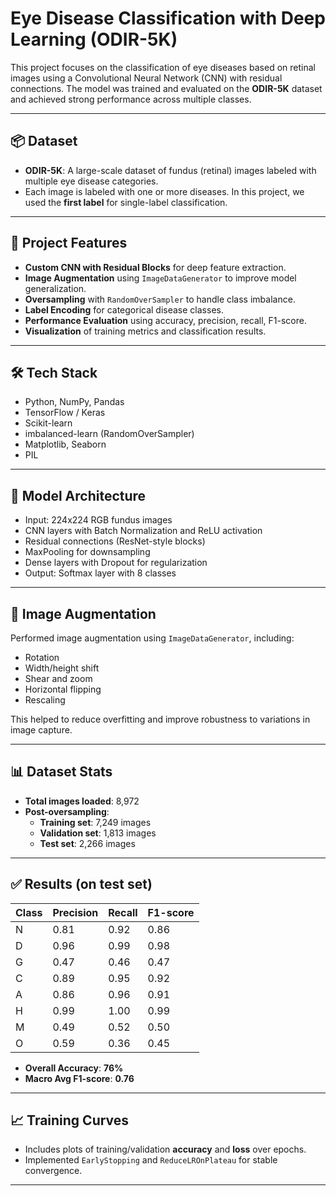 # Eye Disease Classification with Deep Learning (ODIR-5K)

This project focuses on the classification of eye diseases based on retinal images using a Convolutional Neural Network (CNN) with residual connections. The model was trained and evaluated on the **ODIR-5K** dataset and achieved strong performance across multiple classes.

---

## 📦 Dataset

- **ODIR-5K**: A large-scale dataset of fundus (retinal) images labeled with multiple eye disease categories.
- Each image is labeled with one or more diseases. In this project, we used the **first label** for single-label classification.

---

## 🧪 Project Features

- **Custom CNN with Residual Blocks** for deep feature extraction.
- **Image Augmentation** using `ImageDataGenerator` to improve model generalization.
- **Oversampling** with `RandomOverSampler` to handle class imbalance.
- **Label Encoding** for categorical disease classes.
- **Performance Evaluation** using accuracy, precision, recall, F1-score.
- **Visualization** of training metrics and classification results.

---

## 🛠 Tech Stack

- Python, NumPy, Pandas
- TensorFlow / Keras
- Scikit-learn
- imbalanced-learn (RandomOverSampler)
- Matplotlib, Seaborn
- PIL

---

## 🧠 Model Architecture

- Input: 224x224 RGB fundus images
- CNN layers with Batch Normalization and ReLU activation
- Residual connections (ResNet-style blocks)
- MaxPooling for downsampling
- Dense layers with Dropout for regularization
- Output: Softmax layer with 8 classes

---

## 🔄 Image Augmentation

Performed image augmentation using `ImageDataGenerator`, including:
- Rotation
- Width/height shift
- Shear and zoom
- Horizontal flipping
- Rescaling

This helped to reduce overfitting and improve robustness to variations in image capture.

---

## 📊 Dataset Stats

- **Total images loaded**: 8,972
- **Post-oversampling**:
  - **Training set**: 7,249 images
  - **Validation set**: 1,813 images
  - **Test set**: 2,266 images

---

## ✅ Results (on test set)

| Class | Precision | Recall | F1-score |
|-------|-----------|--------|----------|
| N     | 0.81      | 0.92   | 0.86     |
| D     | 0.96      | 0.99   | 0.98     |
| G     | 0.47      | 0.46   | 0.47     |
| C     | 0.89      | 0.95   | 0.92     |
| A     | 0.86      | 0.96   | 0.91     |
| H     | 0.99      | 1.00   | 0.99     |
| M     | 0.49      | 0.52   | 0.50     |
| O     | 0.59      | 0.36   | 0.45     |

- **Overall Accuracy**: **76%**
- **Macro Avg F1-score**: **0.76**

---

## 📈 Training Curves

- Includes plots of training/validation **accuracy** and **loss** over epochs.
- Implemented `EarlyStopping` and `ReduceLROnPlateau` for stable convergence.

---
